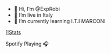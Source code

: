 - 👋 Hi, I’m @ExpRobi
- 👀 I’m live in Italy
- 🌱 I’m currently learning I.T.I MARCONI

[[!Stats](https://github-readme-stats.vercel.app/api?username=exprobi&show_icons=true&theme=radical)

Spotify Playing 🎧

<!---
ExpRobi/ExpRobi is a ✨ special ✨ repository because its `README.md` (this file) appears on your GitHub profile.
You can click the Preview link to take a look at your changes.
--->
